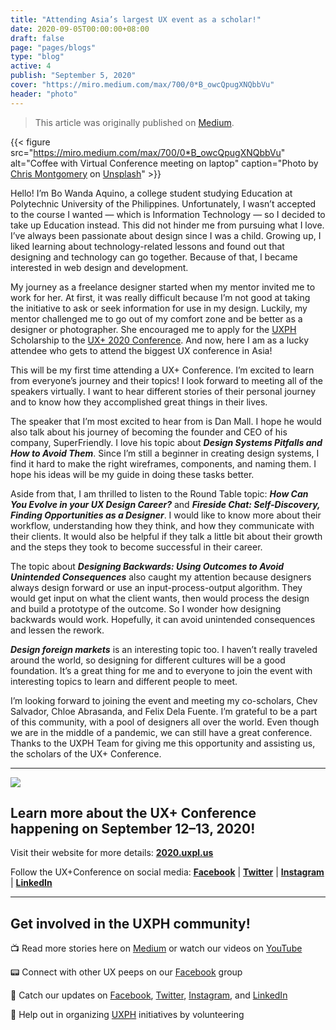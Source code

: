 ```yaml
---
title: "Attending Asia’s largest UX event as a scholar!"
date: 2020-09-05T00:00:00+08:00
draft: false
page: "pages/blogs"
type: "blog"
active: 4
publish: "September 5, 2020"
cover: "https://miro.medium.com/max/700/0*B_owcQpugXNQbbVu"
header: "photo"
---
```


> This article was originally published on [Medium](https://medium.com/uxph/attending-asias-largest-ux-event-as-a-scholar-a9d6c68cfd0b).

{{< figure src="https://miro.medium.com/max/700/0*B_owcQpugXNQbbVu" alt="Coffee with Virtual Conference meeting on laptop" caption="Photo by [Chris Montgomery](https://unsplash.com/@cwmonty?utm_source=medium&utm_medium=referral) on [Unsplash](https://unsplash.com/?utm_source=medium&utm_medium=referral)" >}}

Hello! I’m Bo Wanda Aquino, a college student studying Education at Polytechnic University of the Philippines. Unfortunately, I wasn’t accepted to the course I wanted — which is Information Technology — so I decided to take up Education instead. This did not hinder me from pursuing what I love. I’ve always been passionate about design since I was a child. Growing up, I liked learning about technology-related lessons and found out that designing and technology can go together. Because of that, I became interested in web design and development.

My journey as a freelance designer started when my mentor invited me to work for her. At first, it was really difficult because I’m not good at taking the initiative to ask or seek information for use in my design. Luckily, my mentor challenged me to go out of my comfort zone and be better as a designer or photographer. She encouraged me to apply for the [UXPH](https://www.uxph.org/) Scholarship to the [UX+ 2020 Conference](https://2020.uxpl.us/). And now, here I am as a lucky attendee who gets to attend the biggest UX conference in Asia!

This will be my first time attending a UX+ Conference. I’m excited to learn from everyone’s journey and their topics! I look forward to meeting all of the speakers virtually. I want to hear different stories of their personal journey and to know how they accomplished great things in their lives.

The speaker that I’m most excited to hear from is Dan Mall. I hope he would also talk about his journey of becoming the founder and CEO of his company, SuperFriendly. I love his topic about **_Design Systems Pitfalls and How to Avoid Them_**. Since I’m still a beginner in creating design systems, I find it hard to make the right wireframes, components, and naming them. I hope his ideas will be my guide in doing these tasks better.

Aside from that, I am thrilled to listen to the Round Table topic: **_How Can You Evolve in your UX Design Career?_** and **_Fireside Chat: Self-Discovery, Finding Opportunities as a Designer_**. I would like to know more about their workflow, understanding how they think, and how they communicate with their clients. It would also be helpful if they talk a little bit about their growth and the steps they took to become successful in their career.

The topic about **_Designing Backwards: Using Outcomes to Avoid Unintended Consequences_** also caught my attention because designers always design forward or use an input-process-output algorithm. They would get input on what the client wants, then would process the design and build a prototype of the outcome. So I wonder how designing backwards would work. Hopefully, it can avoid unintended consequences and lessen the rework.

**_Design foreign markets_** is an interesting topic too. I haven’t really traveled around the world, so designing for different cultures will be a good foundation. It’s a great thing for me and to everyone to join the event with interesting topics to learn and different people to meet.

I’m looking forward to joining the event and meeting my co-scholars, Chev Salvador, Chloe Abrasanda, and Felix Dela Fuente. I’m grateful to be a part of this community, with a pool of designers all over the world. Even though we are in the middle of a pandemic, we can still have a great conference. Thanks to the UXPH Team for giving me this opportunity and assisting us, the scholars of the UX+ Conference.

***

![](https://miro.medium.com/max/250/1*zXOCp5U0BUD3yisJFd2HTw.jpeg#small)

## Learn more about the UX+ Conference happening on September 12–13, 2020!

Visit their website for more details: [**2020.uxpl.us**](https://2020.uxpl.us/)

Follow the UX+Conference on social media:
[**Facebook**](http://facebook.com/uxplusconf) | [**Twitter**](http://twitter.com/uxplusconf) | [**Instagram**](http://instagram.com/uxplusconf) | [**LinkedIn**](https://www.linkedin.com/company/uxplusconference/)

***

## Get involved in the UXPH community!

📺 Read more stories here on [Medium](https://medium.com/uxph) or watch our videos on [YouTube](https://www.youtube.com/channel/UCbgbbQyqImwvLCeYrmK30Mg/featured)

📟 Connect with other UX peeps on our [Facebook](https://www.facebook.com/groups/uxphofficial/) group

📰 Catch our updates on [Facebook](https://www.facebook.com/uxphofficial/), [Twitter](https://twitter.com/uxphofficial), [Instagram](https://www.instagram.com/uxphofficial/), and [LinkedIn](https://www.linkedin.com/company/uxph/)

🧩 Help out in organizing [UXPH](https://uxph.org/volunteers/) initiatives by volunteering
